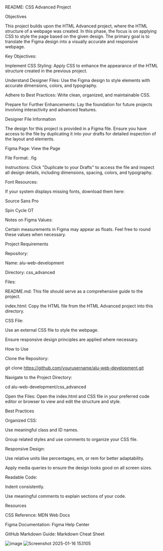 README: CSS Advanced Project

Objectives

This project builds upon the HTML Advanced project, where the HTML structure of a webpage was created. In this phase, the focus is on applying CSS to style the page based on the given design. The primary goal is to translate the Figma design into a visually accurate and responsive webpage.

Key Objectives:

Implement CSS Styling: Apply CSS to enhance the appearance of the HTML structure created in the previous project.

Understand Designer Files: Use the Figma design to style elements with accurate dimensions, colors, and typography.

Adhere to Best Practices: Write clean, organized, and maintainable CSS.

Prepare for Further Enhancements: Lay the foundation for future projects involving interactivity and advanced features.

Designer File Information

The design for this project is provided in a Figma file. Ensure you have access to the file by duplicating it into your drafts for detailed inspection of the layout and elements.

Figma Page: View the Page

File Format: .fig

Instructions: Click "Duplicate to your Drafts" to access the file and inspect all design details, including dimensions, spacing, colors, and typography.

Font Resources:

If your system displays missing fonts, download them here:

Source Sans Pro

Spin Cycle OT

Notes on Figma Values:

Certain measurements in Figma may appear as floats. Feel free to round these values when necessary.

Project Requirements

Repository:

Name: alu-web-development

Directory: css_advanced

Files:

README.md: This file should serve as a comprehensive guide to the project.

index.html: Copy the HTML file from the HTML Advanced project into this directory.

CSS File:

Use an external CSS file to style the webpage.

Ensure responsive design principles are applied where necessary.

How to Use

Clone the Repository:

git clone https://github.com/yourusername/alu-web-development.git

Navigate to the Project Directory:

cd alu-web-development/css_advanced

Open the Files:
Open the index.html and CSS file in your preferred code editor or browser to view and edit the structure and style.

Best Practices

Organized CSS:

Use meaningful class and ID names.

Group related styles and use comments to organize your CSS file.

Responsive Design:

Use relative units like percentages, em, or rem for better adaptability.

Apply media queries to ensure the design looks good on all screen sizes.

Readable Code:

Indent consistently.

Use meaningful comments to explain sections of your code.

Resources

CSS Reference: MDN Web Docs

Figma Documentation: Figma Help Center

GitHub Markdown Guide: Markdown Cheat Sheet

![image](https://github.com/user-attachments/assets/6c06dc32-949f-4b48-8c2d-cf245b5c6331)
![Screenshot 2025-01-16 153105](https://github.com/user-attachments/assets/3f2fb3c1-2c98-4742-8bff-bd8003631848)


